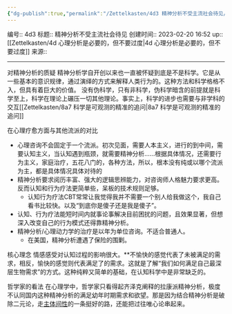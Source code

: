 ```yaml
---
{"dg-publish":true,"permalink":"/Zettelkasten/4d3 精神分析不受主流社会待见/","dgPassFrontmatter":true}
---
```


编号:: 4d3
标题:: 精神分析不受主流社会待见
创建时间:: 2023-02-20 16:52
up:: [[Zettelkasten/4d 心理分析是必要的，但不要过度\|4d 心理分析是必要的，但不要过度]]
来源:: 

---
对精神分析的质疑
精神分析学自开创以来也一直被怀疑到底是不是科学。它是从一些基本的意识规律，通过演绎的方式来解释人类行为的。这种方法和科学格格不入，但具有着巨大的价值。
没有伪科学，只有非科学，伪科学暗含的前提就是科学至上，科学在理论上碾压一切其他理论。事实上，科学的进步也需要与非学科的交互[[Zettelkasten/8a7 科学是可观测的精准的追问\|8a7 科学是可观测的精准的追问]]

在心理疗愈方面与其他流派的对比
- 心理咨询不会固定于一个流派。初次见面，需要人本主义，进行的到中间，需要认知主义，当认知遇到瓶颈，就需要精神分析……根据具体情况，还需要行为主义，家庭治疗，五花八门的，各种方法，所以，根本没有纯或以哪个流派为主，都是具体情况具体对待的
- 精神分析要求阅历丰富、强大的逻辑思辨能力，对咨询师人格魅力要求更高。反而认知和行为疗法更简单些，呆板的技术规则足够。
	- 认知行为疗法CBT常常让我觉得我并不需要一个别人给我做这个，我自己看书比较快。以及“到底你是傻子还是我是傻子”。
- 认知、行为疗法能短时间内就事论事解决目前困扰的问题，且效果显著，但想深入改变自己的行为模式还得靠精神分析。
- 精神分析/心理动力学的治疗是以年为单位咨询。不适合普通人。
	- 在美国，精神分析遭遇了保险的围剿。

核心理念
情感感受对认知过程的影响很大。**不愉快的感觉代表了未被满足的需求，相反，愉快的感觉则代表满足了的需求。这就是了解“我们如何满足自己最深层生物需求”的方式。这种纯粹又简单的基础，在认知科学中是非常缺乏的。

哲学家的看法
在心理学中，哲学家只看得起齐泽克阐释的拉康派精神分析，极度不认同国内这种精神分析的满足幼年时期需求和欲望。那是因为结合精神分析是破除二元论，走[主体间性](https://www.zhihu.com/search?q=%E4%B8%BB%E4%BD%93%E9%97%B4%E6%80%A7&search_source=Entity&hybrid_search_source=Entity&hybrid_search_extra=%7B%22sourceType%22%3A%22answer%22%2C%22sourceId%22%3A2687894211%7D)的一条挺好的路，还能把过往唯心论串起来。


